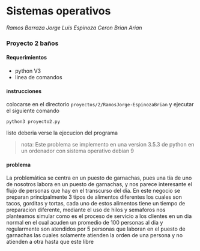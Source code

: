  
# Sistemas operativos
*Ramos Barraza Jorge Luis
Espinoza Ceron Brian Arian*
### Proyecto 2 baños

#### Requerimientos
* python V3  
* linea de comandos
#### instrucciones
colocarse en el directorio `proyectos/2/RamosJorge-EspinozaBrian` y ejecutar el siguiente comando

```
python3 proyecto2.py
```
listo deberia verse la ejecucion del programa

> nota: Este problema se implemento en una version 3.5.3 de python en un ordenador con sistema operativo debian 9

#### problema



La problemática se centra en un puesto de garnachas, pues una tía de uno de nosotros labora en un puesto de garnachas, y nos parece interesante el flujo de personas que hay en el transcurso del día. En este negocio se preparan principalmente 3 tipos de alimentos diferentes los cuales son tacos, gorditas y tortas, cada uno de estos alimentos tiene un tiempo de preparacion diferente, mediante el uso de hilos y semaforos nos planteamos simular como es el proceso de servicio a los clientes en un dia normal en el cual acuden un promedio de 100 personas al dia y regularmente son atendidos por 5 personas que laboran en el puesto de garnachas las cuales solamente atienden la orden de una persona y no atienden a otra hasta que este libre 

